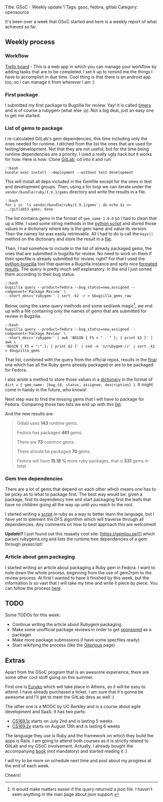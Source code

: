 Title: GSoC - Weekly update 1
Tags: gsoc, fedora, gitlab
Category: opensource

It's been over a week that GSoC started and here is a weekly report of what achieved
so far.

## Weekly process

### Workflow
[Trello board][] - This is a web app in which you can manage your workflow by adding
tasks that are to be completed. I set it up to remind me the things I have to accomplish
in due time. Cool thing is that there is an android app too, so I can manage it
from wherever I am :)

### First package
I submitted my first package to Bugzilla for review. Yay! It is called [timers][]
and is of course a rubygem (what else :p). Not a big deal, just an easy one to get
me started.

### List of gems to package
I re-calculated GitLab's gem dependencies, this time including only the ones
needed for runtime. I ditched from the list the ones that are used for testing/development.
Not that they are not useful, but for the time being runtime dependencies
are a priority. I used a really ugly hack but it works for now. Here is how:
Clone [GitLab][], cd into it and run:
  
    ::bash
    bundle exec install --deployment --without test development

This will install all deps included in the Gemfile except for the ones in test and 
development groups. Then, using a for loop we can iterate under the `vendor/bundle/ruby/1.9.1/gems`
directory and write the results in a file.

  
    ::bash
    for i in `ls vendor/bundle/ruby/1.9.1/gems`; do echo $i >> ../gitlab53-gems; done


The list contains gems in the format of `gem_name-1.0.0` so I had to clean that
up a little. I used some string methods in the [python script] and stored those values
in a dictionary where key is the gem name and value its version. Then the names
list was easily retrievable. All I had to do is call the `keys()` method on
the dictionary and store the result in a [file][gitlab53-gems].

Then, I had somehow to include in the list of already packaged gems, the ones that 
are submitted in bugzilla for review. No need to work on them if their specfile
is already submitted for review, right? For that I used the [python-bugzilla][pb]
tool that queries a Bugzilla instance and spits nice [formated results][bz-query].
The query is pretty much self explanatory. In the end I just sorted them according
to their bug status.

    ::bash
    bugzilla query --product=fedora --bug_status=new,assigned --component='Package Review' \
    --short_desc='rubygem-' | sort -k2 -r > $bugzilla_gems_raw

Below, using the same query methods and some sed/awk magic[^json], we end up with a file
containing only the names of gems that are submitted for review in Bugzilla.

    ::bash
    bugzilla query --product=fedora --bug_status=new,assigned --component='Package Review' \
    --short_desc='rubygem-' | awk 'BEGIN { FS = " - " }; { print $3 }' | awk \
    'BEGIN { FS = ":" }; { print $2 }' | sed -e 's/rubygem-//' | sort -k1 > $bugzilla_gems

That list, combined with the query from the official repos, results in the [final][]
one which has all the Ruby gems already packaged or are to be packaged for Fedora.

I also wrote a method to store those values in a [dictionary][bz-dict] in the format
of `dict = { gem_name: [bug_id, status, assignee, description] }`. It might come
in handy in the future, who knows!

Next step was to find the missing gems that I will have to package for Fedora.
Comparing those two lists we end up with this [list][missing-gems].

And the new results are:

  > Gitlab uses **143** runtime gems.
  >
  > Fedora has packaged **461** gems.
  >
  > There are **73** common gems.
  >
  > There should be packaged **70** gems.
  >
  > Fedora will have **15.18 %** more ruby packages, that is **531** gems in total.


### Gem tree dependencies
There are a lot of gems that depend on each other which means one has to
be picky as to what to package first. The best way would be: given a package,
find its dependency tree and start packaging first the leafs that have no children
going all the way up until you reach to the root.

I started writing a [script][gemtree] in ruby as a way to better learn the language,
but I have yet to iplement the DFS algorithm which will traverse through all
dependencies. Any comments on how to best approach this are welcomed!

***Update!!*** I just found out this reaaally cool site: [https://gemlou.pe][]
which parses rubygems.org and lists the runtime tree dependencies of a gem through 
javascript!

### Article about gem packaging
I started writing an article about packaging a Ruby gem in Fedora. I want to
note down the whole process, beginning from the use of gem2rpm to the review process.
At first I wanted to have it finished by this week, but the information is so vast
that I will take my time and write it piece by piece. You can follow the process [here][draft].

## TODO

Some TODOs for this week:

- Continue writing the article about Rubygem packaging
- Make some unofficial package reviews in order to get [sponsored][] as a packager
- Make more package submissions (I have some specfiles ready)
- Start wikifying the process (like the [Gitorious][] page)

## Extras

Apart from the GSoC program that is an awesome experience, there are some other
cool stuff going on this summer. 

First one is [Euruko][] which will take place in
Athens, so it will be easy to attend. I have already purchased a ticket. I am sure
that it's gonna be awesome and I'll get to meet the GitLab devs as well :)

The other one is a MOOC by UC Berkley and is a course about agile development and SaaS.
It has two parts:

  - [CS169.1x][] starts on July 2nd and is lasting 5 weeks
  - [CS169.2x][] starts on August 13th and is lasting 6 weeks

The language they use is Ruby and the framework on which they build the apps is
Rails. I am going to attend both courses as it is strictly related to GitLab and
my GSoC involvement. Actually, I already bought the accompanying [book][] (not mandatory)
and started reading it :)

I will try to be more on schedule next time and post about my progress at the end
of each week.

Cheers!

[^json]: It would make matters easier if the query returned a json file. I haven't
seen anything in the man page about json support.

[Trello board]: https://trello.com/board/gitlab/51b844202ed21a6735011b25
[timers]: https://bugzilla.redhat.com/show_bug.cgi?id=969877
[GitLab]: https://github.com/gitlabhq/gitlabhq
[python script]: https://github.com/axilleas/gsoc/blob/master/gemfile.py#L30
[gitlab53-gems]: https://github.com/axilleas/gsoc/blob/master/rubygems_gitlab
[pb]: https://fedorahosted.org/python-bugzilla/
[bz-query]: https://github.com/axilleas/gsoc/blob/master/rubygems_bugzilla_raw
[final]: https://github.com/axilleas/gsoc/blob/master/rubygems_fedora
[bz-dict]: https://github.com/axilleas/gsoc/blob/master/gemfile.py#L95
[missing-gems]: https://github.com/axilleas/gsoc/blob/master/rubygems_missing
[gemtree]: https://github.com/axilleas/fedora/tree/master/gitlab-deps/gemtree
[Gitorious]: https://fedoraproject.org/wiki/User:Ktdreyer/Gitorious
[sponsored]: https://fedoraproject.org/wiki/Join_the_package_collection_maintainers#Get_Sponsored
[Euruko]: http://euruko2013.org/
[CS169.1x]: https://www.edx.org/course/uc-berkeley/cs-169-1x/software-service/993
[CS169.2x]: https://www.edx.org/course/uc-berkeley/cs-169-2x/software-service/1005
[book]: http://www.saasbook.info/
[https://gemlou.pe]: https://gemlou.pe
[draft]: https://github.com/axilleas/axilleas.github.io/blob/source/src/posts/en/2013-06-12-fedora-rubygem-packaging.md
